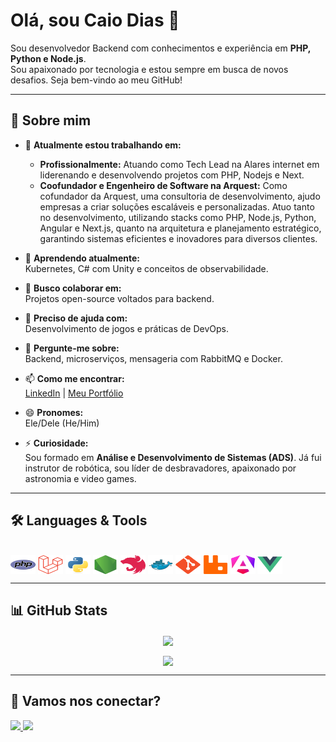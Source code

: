 # Olá, sou Caio Dias 👋  
Sou desenvolvedor Backend com conhecimentos e experiência em **PHP, Python e Node.js**.  
Sou apaixonado por tecnologia e estou sempre em busca de novos desafios. Seja bem-vindo ao meu GitHub!

---

## 📝 Sobre mim

- 🔭 **Atualmente estou trabalhando em:**  
  - **Profissionalmente:** Atuando como Tech Lead na Alares internet em liderenando e desenvolvendo projetos com PHP, Nodejs e Next.
  - **Coofundador e Engenheiro de Software na Arquest:** Como cofundador da Arquest, uma consultoria de desenvolvimento, ajudo empresas a criar soluções escaláveis e personalizadas. Atuo tanto no desenvolvimento, utilizando stacks como PHP, Node.js, Python, Angular e Next.js, quanto na arquitetura e planejamento estratégico, garantindo sistemas eficientes e inovadores para diversos clientes.

- 🌱 **Aprendendo atualmente:**  
  Kubernetes, C# com Unity e conceitos de observabilidade.  

- 👯 **Busco colaborar em:**  
  Projetos open-source voltados para backend.

- 🤔 **Preciso de ajuda com:**  
  Desenvolvimento de jogos e práticas de DevOps.

- 💬 **Pergunte-me sobre:**  
  Backend, microserviços, mensageria com RabbitMQ e Docker.

- 📫 **Como me encontrar:**  
  [LinkedIn](https://www.linkedin.com/in/caio-cesar-lorenzon-dias/) | [Meu Portfólio](https://caiocldias.github.io/)  

- 😄 **Pronomes:**  
  Ele/Dele (He/Him)  

- ⚡ **Curiosidade:**  
  Sou formado em **Análise e Desenvolvimento de Sistemas (ADS)**. Já fui instrutor de robótica, sou líder de desbravadores, apaixonado por astronomia e video games.  

---

## 🛠️ Languages & Tools

<div style="display: inline_block"><br>
  <img align="center" alt="PHP" height="30" width="40" src="https://raw.githubusercontent.com/devicons/devicon/master/icons/php/php-original.svg">
  <img align="center" alt="Laravel" height="30" width="40" src="https://raw.githubusercontent.com/devicons/devicon/master/icons/laravel/laravel-original.svg">
  <img align="center" alt="Python" height="30" width="40" src="https://raw.githubusercontent.com/devicons/devicon/master/icons/python/python-original.svg">
  <img align="center" alt="Node.js" height="30" width="40" src="https://raw.githubusercontent.com/devicons/devicon/master/icons/nodejs/nodejs-original.svg">
  <img align="center" alt="NestJS" height="30" width="40" src="https://raw.githubusercontent.com/devicons/devicon/master/icons/nestjs/nestjs-original.svg">
  <img align="center" alt="Docker" height="30" width="40" src="https://raw.githubusercontent.com/devicons/devicon/master/icons/docker/docker-original.svg">
  <img align="center" alt="Git" height="30" width="40" src="https://raw.githubusercontent.com/devicons/devicon/master/icons/git/git-original.svg">
  <img align="center" alt="RabbitMQ" height="30" width="40" src="https://raw.githubusercontent.com/devicons/devicon/master/icons/rabbitmq/rabbitmq-original.svg">
  <img align="center" alt="Angular" height="30" width="40" src="https://raw.githubusercontent.com/devicons/devicon/master/icons/angular/angular-original.svg">
  <img align="center" alt="Vue.js" height="30" width="40" src="https://raw.githubusercontent.com/devicons/devicon/master/icons/vuejs/vuejs-original.svg">
</div>

---

## 📊 GitHub Stats

<p align="center">
  <a href="https://github.com/anuraghazra/github-readme-stats">
    <img align="center" src="https://github-readme-stats.vercel.app/api?username=CaioCLDias&count_private=true&show_icons=true&theme=vue-dark" />
  </a>
</p>

<p align="center">
  <a href="https://github.com/anuraghazra/convoychat">
    <img align="center" src="https://github-readme-stats.vercel.app/api/top-langs/?username=CaioCLDias&layout=compact&hide=pascal&theme=vue-dark" />
  </a>
</p>

---

## 🤝 Vamos nos conectar?

<p align="left">
  <a href="https://www.linkedin.com/in/caio-cesar-lorenzon-dias/">
    <img src="https://img.shields.io/badge/LinkedIn-0077B5?style=for-the-badge&logo=linkedin&logoColor=white">
  </a>
  <a href="https://caiocldias.github.io/">
    <img src="https://img.shields.io/badge/Portfólio-24292E?style=for-the-badge&logo=github&logoColor=white">
  </a>
</p>
